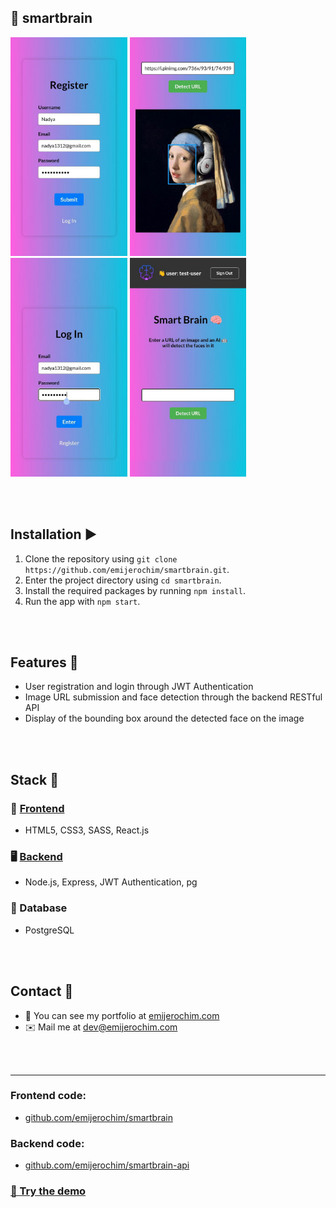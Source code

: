 ## 🧠 smartbrain

<div>
  <img src="https://github.com/emijerochim/smartbrain/blob/master/src/assets/1.png" height="350px">
  <img src="https://github.com/emijerochim/smartbrain/blob/master/src/assets/2.png" height="350px">
  <img src="https://github.com/emijerochim/smartbrain/blob/master/src/assets/3.png" height="350px">
  <img src="https://github.com/emijerochim/smartbrain/blob/master/src/assets/4.png" height="350px">
</div>

<br></br>
## Installation ▶️

1. Clone the repository using `git clone https://github.com/emijerochim/smartbrain.git`.
2. Enter the project directory using `cd smartbrain`.
3. Install the required packages by running `npm install`.
4. Run the app with `npm start`.

<br></br>
## Features 🚀

- User registration and login through JWT Authentication
- Image URL submission and face detection through the backend RESTful API
- Display of the bounding box around the detected face on the image


<br></br>
## Stack 🧰

### 📱 [Frontend](http://github.com/emijerochim/smartbrain)

- HTML5, CSS3, SASS, React.js

### 🖥️ [Backend](http://github.com/emijerochim/smartbrain-api)

- Node.js, Express, JWT Authentication, pg

### 💾 Database

- PostgreSQL

<br></br>
## Contact 👋

- 💼 You can see my portfolio at <a href="https://emijerochim.com/">emijerochim.com</a>
- ✉️ Mail me at <a href="mailto:dev@emijerochim.com/">dev@emijerochim.com</a></p>

<br></br>
___________

### Frontend code:

- [github.com/emijerochim/smartbrain](http://github.com/emijerochim/smartbrain)

### Backend code:

- [github.com/emijerochim/smartbrain-api](http://github.com/emijerochim/smartbrain-api)

### [🧠 Try the demo](http://smartbrain-production.up.railway.app)
